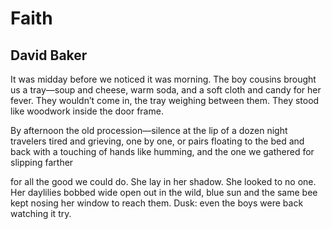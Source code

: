 # Faith
## David Baker
It was midday before we noticed it was morning.
The boy cousins brought us a tray—soup and cheese,
warm soda, and a soft cloth and candy for her fever.
They wouldn’t come in, the tray weighing between them.
They stood like woodwork inside the door frame.

By afternoon the old procession—silence at the lip
of a dozen night travelers tired and grieving, one
by one, or pairs floating to the bed and back
with a touching of hands like humming,
and the one we gathered for slipping farther

for all the good we could do. She lay in her shadow.
She looked to no one. Her daylilies bobbed wide
open out in the wild, blue sun and the same bee
kept nosing her window to reach them.
Dusk: even the boys were back watching it try.